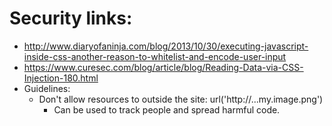 

Security links:
===============
* http://www.diaryofaninja.com/blog/2013/10/30/executing-javascript-inside-css-another-reason-to-whitelist-and-encode-user-input
* https://www.curesec.com/blog/article/blog/Reading-Data-via-CSS-Injection-180.html
* Guidelines:
  * Don't allow resources to outside the site: url('http://...my.image.png')
    * Can be used to track people and spread harmful code.

